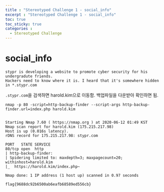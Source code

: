 ```yaml
---
title : "Stereotyped Challenge 1 - social_info"
excerpt : "Stereotyped Challenge 1 - social_info"
toc: true
toc_sticky: true
categories :
  - Stereotyped Challenge
---
```


# social_info
```
stypr is developing a website to promote cyber security for his undergradute friends.
Hackers need to know where it is. I heard that it's somewhere hidden in *.stypr.com
```
```.stypr.com```을 검색하면 harold.kim으로 이동함. 
백업파일을 다운받아 확인하면 됨.  
```
nmap -p 80 -script=http-backup-finder --script-args http-backup-finder.url=index.php harold.kim


Starting Nmap 7.60 ( https://nmap.org ) at 2020-06-12 01:49 KST
Nmap scan report for harold.kim (175.215.217.98)
Host is up (0.016s latency).
rDNS record for 175.215.217.98: stypr.com

PORT   STATE SERVICE
80/tcp open  http
| http-backup-finder:
| Spidering limited to: maxdepth=3; maxpagecount=20; withinhost=harold.kim
|_  https://harold.kim/index.php~

Nmap done: 1 IP address (1 host up) scanned in 0.97 seconds
```

```
flag{9688dc92b6500ab6eafb68589ed556cb}
```
